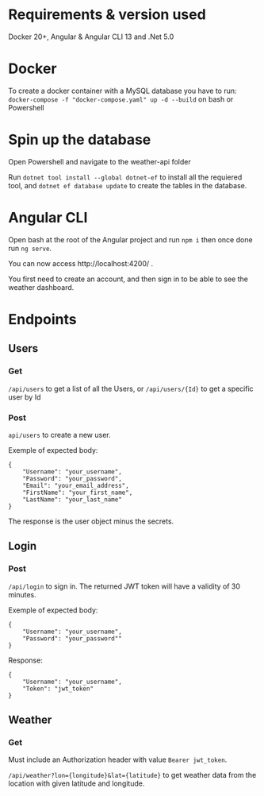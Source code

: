 # Requirements & version used
Docker 20+, Angular & Angular CLI 13 and .Net 5.0

# Docker
To create a docker container with a MySQL database you have to run: 
`docker-compose -f "docker-compose.yaml" up -d --build` on bash or Powershell

# Spin up the database
Open Powershell and navigate to the weather-api folder

Run `dotnet tool install --global dotnet-ef` to install all the requiered tool,
and `dotnet ef database update` to create the tables in the database.

# Angular CLI
Open bash at the root of the Angular project and run `npm i` then once done run `ng serve`.

You can now access http://localhost:4200/ .

You first need to create an account, and then sign in to be able to see the weather dashboard.

# Endpoints
## Users
### Get
`/api/users` to get a list of all the Users, or `/api/users/{Id}` to get a specific user by Id

### Post
`api/users` to create a new user.

Exemple of expected body:
```
{
    "Username": "your_username",
    "Password": "your_password",
    "Email": "your_email_address",
    "FirstName": "your_first_name",
    "LastName": "your_last_name"
}
```
The response is the user object minus the secrets.


## Login
### Post
`/api/login` to sign in. The returned JWT token will have a validity of 30 minutes.

Exemple of expected body:
```
{
    "Username": "your_username",
    "Password": "your_password""
}
```

Response: 
```
{
    "Username": "your_username",
    "Token": "jwt_token"
}
```

## Weather
### Get
Must include an Authorization header with value `Bearer jwt_token`.

`/api/weather?lon={longitude}&lat={latitude}` to get weather data from the location with given latitude and longitude.

